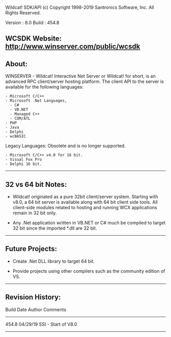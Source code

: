 Wildcat! SDK/API
(c) Copyright 1998-2019 Santronics Software, Inc. All Rights Reserved.

Version   : 8.0
Build     : 454.8

WCSDK Website: http://www.winserver.com/public/wcsdk
------
About:
------

WINSERVER - Wildcat! Interactive Net Server or Wildcat! for short, is an
advanced  RPC client/server hosting platform. The client API to the
server is available for the following languages:

    - Microsoft C/C++
    - Microsoft .Net Languages,
      - C#
      - VB.NET
      - Managed C++
      - COM/ATL
    - PHP
    - Java
    - Delphi
    - wcBASIC

Legacy Languages: Obsolete and is no longer supported.

    - Microsoft C/C++ v4.0 for 16 bit.
    - Visual Fox Pro
    - Delphi 16 bit.

-------------------
32 vs 64 bit Notes:
-------------------

- Wildcat! originated as a pure 32bit client/server system.  Starting with
  v8.0, a 64 bit server is available along with 64 bit client side tools.
  All client-side modules related to hosting and running WCX applications
  remain in 32 bit only.

- Any .Net application written in VB.NET or C# much be compiled to target
  32 bit since the imported *.dll are 32 bit.


------------------
Future Projects:
------------------

- Create .Net DLL library to target 64 bit.

- Provide projects using other compilers such as the community edition of VS.


-----------------
Revision History:
-----------------

Build    Date      Author  Comments
-----    --------  ------  -------------------------------------------
454.8    04/29/19  SSI     - Start of V8.0
-----    --------  ------  -------------------------------------------

